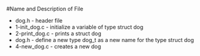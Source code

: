 #Name and Description of File

* dog.h - header file
* 1-init_dog.c - initialize a variable of type struct dog
* 2-print_dog.c - prints a struct dog
* dog.h - define a new type dog_t as a new name for the type struct dog
* 4-new_dog.c - creates a new dog